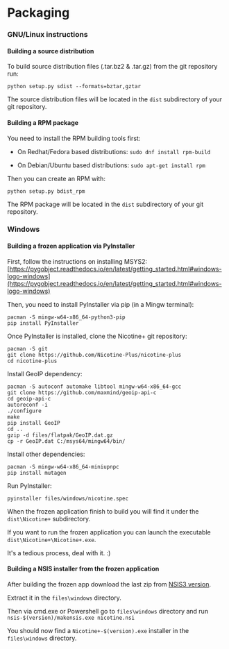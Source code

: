 # Packaging

### GNU/Linux instructions

#### Building a source distribution

To build source distribution files (.tar.bz2 & .tar.gz) from the git repository run:

`python setup.py sdist --formats=bztar,gztar`

The source distribution files will be located in the `dist` subdirectory of your git repository.

#### Building a RPM package

You need to install the RPM building tools first:

* On Redhat/Fedora based distributions: `sudo dnf install rpm-build`

* On Debian/Ubuntu based distributions: `sudo apt-get install rpm`

Then you can create an RPM with:

`python setup.py bdist_rpm`

The RPM package will be located in the `dist` subdirectory of your git repository.


### Windows

#### Building a frozen application via PyInstaller

First, follow the instructions on installing MSYS2: [https://pygobject.readthedocs.io/en/latest/getting_started.html#windows-logo-windows](https://pygobject.readthedocs.io/en/latest/getting_started.html#windows-logo-windows)

Then, you need to install PyInstaller via pip (in a Mingw terminal):

`pacman -S mingw-w64-x86_64-python3-pip`  
`pip install PyInstaller`

Once PyInstaller is installed, clone the Nicotine+ git repository:

`pacman -S git`  
`git clone https://github.com/Nicotine-Plus/nicotine-plus`  
`cd nicotine-plus`  

Install GeoIP dependency:

`pacman -S autoconf automake libtool mingw-w64-x86_64-gcc`  
`git clone https://github.com/maxmind/geoip-api-c`  
`cd geoip-api-c`  
`autoreconf -i`  
`./configure`  
`make`  
`pip install GeoIP`  
`cd ..`  
`gzip -d files/flatpak/GeoIP.dat.gz`  
`cp -r GeoIP.dat C:/msys64/mingw64/bin/`

Install other dependencies:

`pacman -S mingw-w64-x86_64-miniupnpc`  
`pip install mutagen`  

Run PyInstaller:

`pyinstaller files/windows/nicotine.spec`

When the frozen application finish to build you will find it under the `dist\Nicotine+` subdirectory.

If you want to run the frozen application you can launch the executable `dist\Nicotine+\Nicotine+.exe`.

It's a tedious process, deal with it. :)

#### Building a NSIS installer from the frozen application

After building the frozen app download the last zip from [NSIS3 version](https://sourceforge.net/projects/nsis/files/NSIS%203/).

Extract it in the `files\windows` directory.

Then via cmd.exe or Powershell go to `files\windows` directory and run `nsis-$(version)/makensis.exe nicotine.nsi`

You should now find a `Nicotine+-$(version).exe` installer in the `files\windows` directory.
